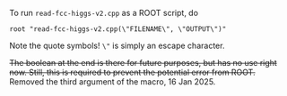 To run `read-fcc-higgs-v2.cpp` as a ROOT script, do

```
root "read-fcc-higgs-v2.cpp(\"FILENAME\", \"OUTPUT\")"
```

Note the quote symbols! `\"` is simply an escape character.

~~The boolean at the end is there for future purposes, but has no use right now. Still, this is required to prevent the potential error from ROOT.~~ Removed the third argument of the macro, 16 Jan 2025.